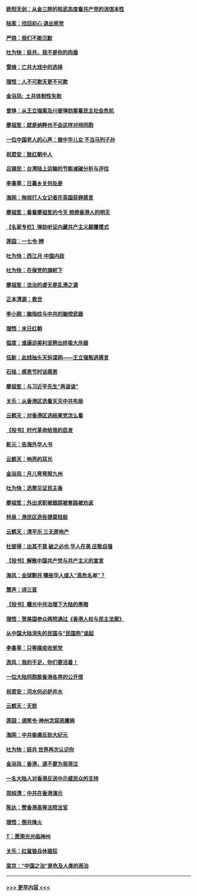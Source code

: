 #### [欧阳天剑：从金三胖的核武态度看共产党的流氓本性](../pages/nsc993/n11702238.md?t=12052222) 
#### [陆客：找回初心 退出邪党](../pages/nsc993/n11702213.md?t=12052222) 
#### [严晓：我们不能沉默](../pages/nsc993/n11702110.md?t=12052222) 
#### [吐为快：妖共，我不是你的肉盾](../pages/nsc993/n11701366.md?t=12052222) 
#### [雪绮：亡共大戏中的选择](../pages/nsc993/n11699922.md?t=12052222) 
#### [理悟：人不可欺天更不可欺](../pages/nsc993/n11699657.md?t=12052222) 
#### [金浴凤:  土共体制性失败](../pages/nsc993/n11699361.md?t=12052222) 
#### [曾铮：从王立强案及川普弹劾案看民主社会危机](../pages/nsc993/n11699318.md?t=12052222) 
#### [廖祖笙：就是纳粹也不会这样对待同胞](../pages/nsc993/n11697658.md?t=12052222) 
#### [一位中国老人的心声：做中华儿女 不当马列子孙](../pages/nsc993/n11697525.md?t=12052222) 
#### [祝君安：致红朝中人](../pages/nsc993/n11697518.md?t=12052222) 
#### [吕锡民：台湾陆上运输的节能减碳分析与评估](../pages/nsc993/n11694983.md?t=12052222) 
#### [李春草：日暮乡关何处是](../pages/nsc993/n11694805.md?t=12052222) 
#### [海网：殃视打人女记者在英国获罪感言](../pages/nsc993/n11693832.md?t=12052222) 
#### [廖祖笙：看看廖祖笙的今天 想想香港人的明天](../pages/nsc993/n11693707.md?t=12052222) 
#### [【名家专栏】弹劾听证内藏共产主义颠覆模式](../pages/nsc993/n11693563.md?t=12052222) 
#### [莲园：一七令‧辨](../pages/nsc993/n11692558.md?t=12052222) 
#### [吐为快：西江月·中国内政](../pages/nsc993/n11692071.md?t=12052222) 
#### [吐为快：在保党的旗帜下](../pages/nsc993/n11691188.md?t=12052222) 
#### [廖祖笙：法治的虚无是乱港之源](../pages/nsc993/n11690605.md?t=12052222) 
#### [正本清源：救世](../pages/nsc993/n11689134.md?t=12052222) 
#### [李小刚：脑指纹与中共的脑控武器](../pages/nsc993/n11688900.md?t=12052222) 
#### [理悟：末日红朝](../pages/nsc993/n11688829.md?t=12052222) 
#### [弧度：谁逼迫美利坚祭出终极大杀器](../pages/nsc993/n11688735.md?t=12052222) 
#### [伍新：此线抽头天拆谍网——王立强叛逃感言](../pages/nsc993/n11687981.md?t=12052222) 
#### [石铭：感恩节时话感恩](../pages/nsc993/n11687568.md?t=12052222) 
#### [廖祖笙：与习近平先生“再谈谈”](../pages/nsc993/n11687005.md?t=12052222) 
#### [关乐：从香港区选看天灭中共布局](../pages/nsc993/n11686647.md?t=12052222) 
#### [云鹤天：对香港区选结果党怎么看](../pages/nsc993/n11686216.md?t=12052222) 
#### [【投书】时代革命给我的启发](../pages/nsc993/n11684287.md?t=12052222) 
#### [乾元：告海外华人书](../pages/nsc993/n11684044.md?t=12052222) 
#### [云鹤天：响亮的耳光](../pages/nsc993/n11684254.md?t=12052222) 
#### [金浴凤：月儿弯弯照九州](../pages/nsc993/n11684231.md?t=12052222) 
#### [吐为快：选票见证民主香](../pages/nsc993/n11684206.md?t=12052222) 
#### [廖祖笙：外出求职被跟踪被套路被劝返](../pages/nsc993/n11683874.md?t=12052222) 
#### [林泉：港民区选告捷莫轻敌](../pages/nsc993/n11683930.md?t=12052222) 
#### [云鹤天：清平乐 三无房地产](../pages/nsc993/n11681521.md?t=12052222) 
#### [杜彼得：出其不意 破之必也 华人在美 庄敬自强](../pages/nsc993/n11679554.md?t=12052222) 
#### [【投书】解散中国共产党与共产主义的宣言](../pages/nsc993/n11679177.md?t=12052222) 
#### [海风：全球剿共 哪些华人或入“高危名单”？](../pages/nsc993/n11678617.md?t=12052222) 
#### [慧声：诗三首](../pages/nsc993/n11678848.md?t=12052222) 
#### [【投书】曝光中共治理下大陆的黑暗](../pages/nsc993/n11678674.md?t=12052222) 
#### [理悟：贺美国参众两院通过《香港人权与民主法案》](../pages/nsc993/n11678104.md?t=12052222) 
#### [从中国大陆消失的民国与“民国热”谈起](../pages/nsc993/n11678075.md?t=12052222) 
#### [李春草：只等瘟疫收邪党](../pages/nsc993/n11677308.md?t=12052222) 
#### [逸风：我的手足，你们要活着！](../pages/nsc993/n11676352.md?t=12052222) 
#### [一位大陆同胞致香港各界的公开信](../pages/nsc993/n11675761.md?t=12052222) 
#### [祝君安：河水何必妒井水](../pages/nsc993/n11675746.md?t=12052222) 
#### [云鹤天：天怒](../pages/nsc993/n11675718.md?t=12052222) 
#### [莲园：调笑令‧神州怎容恶魔祸](../pages/nsc993/n11675648.md?t=12052222) 
#### [海网：中共偷袭反助大纪元](../pages/nsc993/n11673515.md?t=12052222) 
#### [吐为快：妖共 世界再次认识你](../pages/nsc993/n11673506.md?t=12052222) 
#### [金浴凤：香港，请不要为我哭泣](../pages/nsc993/n11673248.md?t=12052222) 
#### [一名大陆人对香港反送中示威民众的支持](../pages/nsc993/n11672615.md?t=12052222) 
#### [郑纯清：中共在香港演示](../pages/nsc993/n11670539.md?t=12052222) 
#### [陈达：赞香港高等法院法官](../pages/nsc993/n11669542.md?t=12052222) 
#### [理悟：倒共烽火](../pages/nsc993/n11668844.md?t=12052222) 
#### [T：愿荣光光临神州](../pages/nsc993/n11668421.md?t=12052222) 
#### [关乐：红鼠狼兵休猖狂](../pages/nsc993/n11668378.md?t=12052222) 
#### [梁京：“中国之治”是危及人类的恶治](../pages/nsc993/n11668328.md?t=12052222) 

----
#### [ >>> 更早内容 <<< ](../indexes/nsc993-earlier.md)
